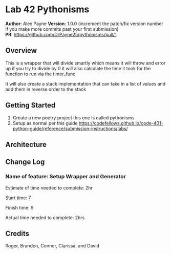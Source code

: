 # Lab 42 Pythonisms

**Author**: Alex Payne
**Version**: 1.0.0 (increment the patch/fix version number if you make more commits past your first submission)  
**PR**: https://github.com/DrPayne25/pythonisms/pull/1

## Overview
This is a wrapper that will divide smartly which means it will throw and error up if you try to divide by 0 it will also calculate the time it took for the function to run via the timer_func

It will also create a stack implementation that can take in a list of values and add them in reverse order to the stack

## Getting Started
1. Create a new poetry project this one is called pythonisms
2. Setup as normal per this guide https://codefellows.github.io/code-401-python-guide/reference/submission-instructions/labs/

## Architecture

## Change Log
### Name of feature: Setup Wrapper and Generator

Estimate of time needed to complete: 2hr 

Start time: 7

Finish time: 9

Actual time needed to complete: 2hrs

## Credits 
Roger, Brandon, Connor, Clarissa, and David

